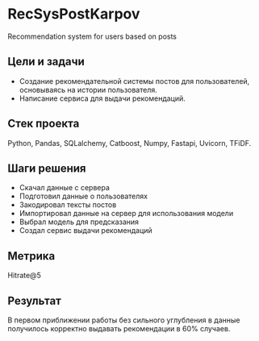 # RecSysPostKarpov
Recommendation system for users based on posts

## Цели и задачи
- Создание рекомендательной системы постов для пользователей, основываясь на истории пользователя.
- Написание сервиса для выдачи рекомендаций.

## Стек проекта
Python, Pandas, SQLalchemy, Catboost, Numpy, Fastapi, Uvicorn, TFiDF.

## Шаги решения
- Скачал данные с сервера
- Подготовил данные о пользователях
- Закодировал тексты постов
- Импортировал данные на сервер для использования модели
- Выбрал модель для предсказания
- Создал сервис выдачи рекомендаций

## Метрика
Hitrate@5

## Результат
В первом приближении работы без сильного углубления в данные получилось корректно выдавать рекомендации в 60% случаев.
